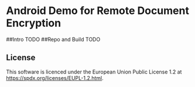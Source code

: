 # Android Demo for Remote Document Encryption
##Intro
TODO
##Repo and Build
TODO

## License
This software is licenced under the European Union Public License 1.2 at https://spdx.org/licenses/EUPL-1.2.html.

